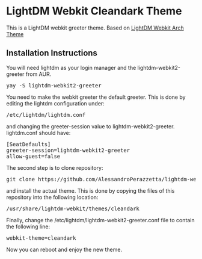 LightDM Webkit Cleandark Theme
===========================

This is a LightDM webkit greeter theme. Based on [LightDM Webkit Arch Theme](https://github.com/shosca/lightdm-webkit-archlinux-theme)

Installation Instructions
-------------------------

You will need lightdm as your login manager and the lightdm-webkit2-greeter from AUR.

<pre>
yay -S lightdm-webkit2-greeter
</pre>

You need to make the webkit greeter the default greeter. This is done by editing the lightdm configuration under:

<pre>
/etc/lightdm/lightdm.conf
</pre>

and changing the greeter-session value to lightdm-webkit2-greeter. lightdm.conf should have:

<pre>
[SeatDefaults]
greeter-session=lightdm-webkit2-greeter
allow-guest=false
</pre>

The second step is to clone repository:

<pre>
git clone https://github.com/AlessandroPerazzetta/lightdm-webkit-cleandark-theme.git
</pre>

and install the actual theme. This is done by copying the files of this repository into the following location:

<pre>
/usr/share/lightdm-webkit/themes/cleandark
</pre>

Finally, change the /etc/lightdm/lightdm-webkit2-greeter.conf file to contain the following line:

<pre>
webkit-theme=cleandark
</pre>

Now you can reboot and enjoy the new theme.
